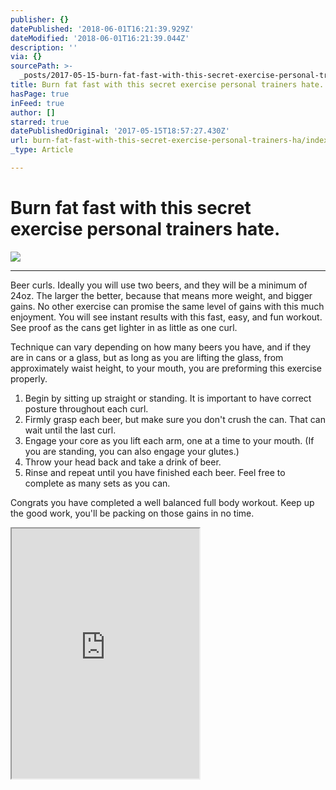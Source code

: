 ```yaml
---
publisher: {}
datePublished: '2018-06-01T16:21:39.929Z'
dateModified: '2018-06-01T16:21:39.044Z'
description: ''
via: {}
sourcePath: >-
  _posts/2017-05-15-burn-fat-fast-with-this-secret-exercise-personal-trainers-ha.md
title: Burn fat fast with this secret exercise personal trainers hate.
hasPage: true
inFeed: true
author: []
starred: true
datePublishedOriginal: '2017-05-15T18:57:27.430Z'
url: burn-fat-fast-with-this-secret-exercise-personal-trainers-ha/index.html
_type: Article

---
```

# Burn fat fast with this secret exercise personal trainers hate.
![](https://the-grid-user-content.s3-us-west-2.amazonaws.com/104398c0-cfea-4449-bf89-8f01e955b119.gif)

---

Beer curls. Ideally you will use two beers, and they will be a minimum of 24oz. The larger the better, because that means more weight, and bigger gains. No other exercise can promise the same level of gains with this much enjoyment. You will see instant results with this fast, easy, and fun workout. See proof as the cans get lighter in as little as one curl.

Technique can vary depending on how many beers you have, and if they are in cans or a glass, but as long as you are lifting the glass, from approximately waist height, to your mouth, you are preforming this exercise properly.

1. Begin by sitting up straight or standing. It is important to have correct posture throughout each curl.
2. Firmly grasp each beer, but make sure you don't crush the can. That can wait until the last curl.
3. Engage your core as you lift each arm, one at a time to your mouth. (If you are standing, you can also engage your glutes.)
4. Throw your head back and take a drink of beer.
5. Rinse and repeat until you have finished each beer. Feel free to complete as many sets as you can.

Congrats you have completed a well balanced full body workout. Keep up the good work, you'll be packing on those gains in no time.

<iframe src="https://the-grid.github.io/ed-userhtml/?g=eJylk99vmzAQx9_5K07ZAyQr8N7STDQ4LROBCMiqPlUOvhRvxFDbpKvW_u8zpemqrW-TAGHf-Xsf34-A8QNwdj5hXN336lbXEimbzAPfGOZWoCrJOz23LH82s2YAOVlkqxVJIxLBIkuX8eUmD8s4S-FbmMfhRUKKUyBRXEKYRrBJR-8SyisCBVm8eF6QJLuGMoM4LUheQnSThqt4YRSSDSlgmWcruMk2OayTsFxm-QqyHBarwhsAEhLmKVxf3UBElnEap5eDdkH-xIfYPKt1lpdhWp5CrXWnTn1_vKBXtXufsj0Xfi_4AaWiTdUy9D9Vrdjxu15SzVvhHqjkdNugmvmWZRbwmp_RC85h14tq8ARnCr8sXXPldfQOvV42xmofo6LkPzpknHqq4igq9Le9FO6OavMq7T5wXbvDaVdhJVG7-BNlxRW6nWFrBW1cLSkXZuHW1LfPAHwfcuwaWiGsw0tyu8kTGGTgse0lDBC2goqKVvCKNjCYj7d5x8kZCs13HOWA-z9QhulvpDgyNY-XMcn_JTNpv-8R3sV_o3s-syznmNghr4NwlKV2ObbUa-NcmQIncUrGuhh81lb93sidgBpWnmGmGkmDw6Zjjz1sT88s5SlZfVyed-2B-y0y77uyXw6gDrWWfNtrdGxGNXU136PSdN_ZJ_BZ4ANEJpozNfoO82ozPvD0ZCi2LXucerTrULBFzRvmKOPyPHXMN_CPgxWI9vV33SBVCCiGXMBXeqDFiwF0CwduwugaIaBgJnR3Pvmgrb8Yw-1RbjI3W8P9FXTtA0pksH2EaPQOfGom_C3yb43dVIE" height="400" style=""></iframe>